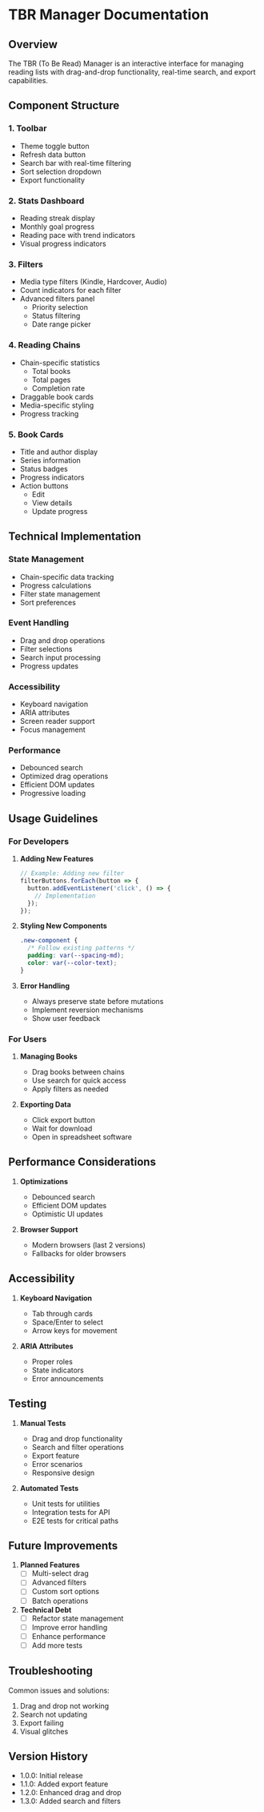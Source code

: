 # TBR Manager Documentation

## Overview
The TBR (To Be Read) Manager is an interactive interface for managing reading lists with drag-and-drop functionality, real-time search, and export capabilities.

## Component Structure

### 1. Toolbar
- Theme toggle button
- Refresh data button
- Search bar with real-time filtering
- Sort selection dropdown
- Export functionality

### 2. Stats Dashboard
- Reading streak display
- Monthly goal progress
- Reading pace with trend indicators
- Visual progress indicators

### 3. Filters
- Media type filters (Kindle, Hardcover, Audio)
- Count indicators for each filter
- Advanced filters panel
  - Priority selection
  - Status filtering
  - Date range picker

### 4. Reading Chains
- Chain-specific statistics
  - Total books
  - Total pages
  - Completion rate
- Draggable book cards
- Media-specific styling
- Progress tracking

### 5. Book Cards
- Title and author display
- Series information
- Status badges
- Progress indicators
- Action buttons
  - Edit
  - View details
  - Update progress

## Technical Implementation

### State Management
- Chain-specific data tracking
- Progress calculations
- Filter state management
- Sort preferences

### Event Handling
- Drag and drop operations
- Filter selections
- Search input processing
- Progress updates

### Accessibility
- Keyboard navigation
- ARIA attributes
- Screen reader support
- Focus management

### Performance
- Debounced search
- Optimized drag operations
- Efficient DOM updates
- Progressive loading

## Usage Guidelines

### For Developers

1. **Adding New Features**
   ```javascript
   // Example: Adding new filter
   filterButtons.forEach(button => {
     button.addEventListener('click', () => {
       // Implementation
     });
   });
   ```

2. **Styling New Components**
   ```css
   .new-component {
     /* Follow existing patterns */
     padding: var(--spacing-md);
     color: var(--color-text);
   }
   ```

3. **Error Handling**
   - Always preserve state before mutations
   - Implement reversion mechanisms
   - Show user feedback

### For Users

1. **Managing Books**
   - Drag books between chains
   - Use search for quick access
   - Apply filters as needed

2. **Exporting Data**
   - Click export button
   - Wait for download
   - Open in spreadsheet software

## Performance Considerations

1. **Optimizations**
   - Debounced search
   - Efficient DOM updates
   - Optimistic UI updates

2. **Browser Support**
   - Modern browsers (last 2 versions)
   - Fallbacks for older browsers

## Accessibility

1. **Keyboard Navigation**
   - Tab through cards
   - Space/Enter to select
   - Arrow keys for movement

2. **ARIA Attributes**
   - Proper roles
   - State indicators
   - Error announcements

## Testing

1. **Manual Tests**
   - Drag and drop functionality
   - Search and filter operations
   - Export feature
   - Error scenarios
   - Responsive design

2. **Automated Tests**
   - Unit tests for utilities
   - Integration tests for API
   - E2E tests for critical paths

## Future Improvements

1. **Planned Features**
   - [ ] Multi-select drag
   - [ ] Advanced filters
   - [ ] Custom sort options
   - [ ] Batch operations

2. **Technical Debt**
   - [ ] Refactor state management
   - [ ] Improve error handling
   - [ ] Enhance performance
   - [ ] Add more tests

## Troubleshooting

Common issues and solutions:
1. Drag and drop not working
2. Search not updating
3. Export failing
4. Visual glitches

## Version History

- 1.0.0: Initial release
- 1.1.0: Added export feature
- 1.2.0: Enhanced drag and drop
- 1.3.0: Added search and filters
